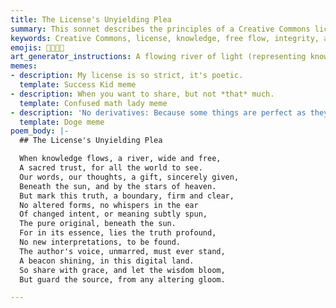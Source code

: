 ```yaml
---
title: The License's Unyielding Plea
summary: This sonnet describes the principles of a Creative Commons license, emphasizing the free flow of knowledge while strictly prohibiting the modification of the original work to preserve its integrity and the author's voice.
keywords: Creative Commons, license, knowledge, free flow, integrity, author's voice, no derivatives, original, truth, sharing, digital land
emojis: 📜🔗🚫✨
art_generator_instructions: A flowing river of light (representing knowledge) emanating from an open book, spreading across a digital landscape. A clear, glowing barrier or force field surrounds the river, preventing any attempts to alter its flow or content. A stylized Creative Commons "No Derivatives" symbol is prominently displayed. The overall feeling should be one of generosity and freedom, balanced with strict adherence to intellectual property and original intent.
memes:
- description: My license is so strict, it's poetic.
  template: Success Kid meme
- description: When you want to share, but not *that* much.
  template: Confused math lady meme
- description: 'No derivatives: Because some things are perfect as they are.'
  template: Doge meme
poem_body: |-
  ## The License's Unyielding Plea

  When knowledge flows, a river, wide and free,
  A sacred trust, for all the world to see.
  Our words, our thoughts, a gift, sincerely given,
  Beneath the sun, and by the stars of heaven.
  But mark this truth, a boundary, firm and clear,
  No altered forms, no whispers in the ear
  Of changed intent, or meaning subtly spun,
  The pure original, beneath the sun.
  For in its essence, lies the truth profound,
  No new interpretations, to be found.
  The author's voice, unmarred, must ever stand,
  A beacon shining, in this digital land.
  So share with grace, and let the wisdom bloom,
  But guard the source, from any altering gloom.

---
```

